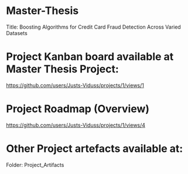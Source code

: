 # Master-Thesis
Title: Boosting Algorithms for Credit Card Fraud Detection Across Varied Datasets

# Project Kanban board available at Master Thesis Project:
https://github.com/users/Justs-Viduss/projects/1/views/1

# Project Roadmap (Overview)
https://github.com/users/Justs-Viduss/projects/1/views/4

# Other Project artefacts available at:
Folder: Project_Artifacts
